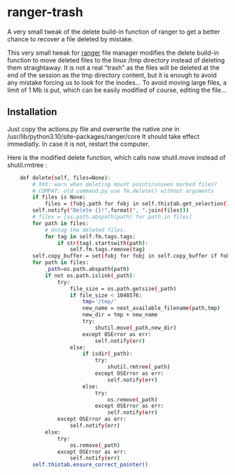 # ranger-trash
A very small tweak of the delete build-in function of ranger to get a better chance to recover a file deleted by mistake.

This very small tweak for [ranger](https://ranger.github.io) file manager modifies the delete build-in function to move deleted files to the linux /tmp directory instead of deleting them straightaway. It is not a real "trash" as the files will be deleted at the end of the session as the tmp directory content, but it is enough to avoid any mistake forcing us to look for the inodes... To avoid moving large files, a limit of 1 Mb is put, which can be easily modified of course, editing the file...

## Installation

Just copy the actions.py file and overwrite the native one in /usr/lib/python3.10/site-packages/ranger/core
It should take effect immediatly. In case it is not, restart the computer.

Here is the modified delete function, which calls now shutil.move instead of shutil.rmtree :

```bash
    def delete(self, files=None):
        # XXX: warn when deleting mount points/unseen marked files?
        # COMPAT: old command.py use fm.delete() without arguments
        if files is None:
            files = (fobj.path for fobj in self.thistab.get_selection())
        self.notify("Delete {}!".format(", ".join(files)))
        # files = [os.path.abspath(path) for path in files]
        for path in files:
            # Untag the deleted files.
            for tag in self.fm.tags.tags:
                if str(tag).startswith(path):
                    self.fm.tags.remove(tag)
        self.copy_buffer = set(fobj for fobj in self.copy_buffer if fobj.path not in files)
        for path in files:
            _path=os.path.abspath(path)
            if not os.path.islink(_path):
                try:
                    file_size = os.path.getsize(_path)
                    if file_size < 1048576:
                        tmp='/tmp/'
                        new_name = next_available_filename(path,tmp)
                        new_dir = tmp + new_name
                        try:
                            shutil.move(_path,new_dir)
                        except OSError as err:
                            self.notify(err)
                    else:
                        if isdir(_path):
                            try:
                                shutil.rmtree(_path)
                            except OSError as err:
                                self.notify(err)
                        else:
                            try:
                                os.remove(_path)
                            except OSError as err:
                                self.notify(err)
                except OSError as err:
                    self.notify(err)
            else:
                try:
                    os.remove(_path)
                except OSError as err:
                    self.notify(err)
        self.thistab.ensure_correct_pointer()
```
